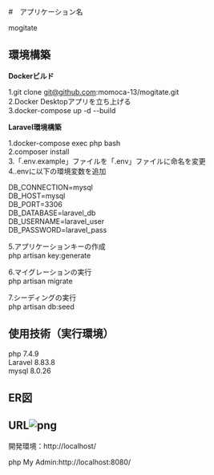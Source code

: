 #　アプリケーション名   

mogitate

## 環境構築
**Dockerビルド**  
  
1.git clone git@github.com:momoca-13/mogitate.git    
2.Docker Desktopアプリを立ち上げる  
3.docker-compose up -d --build  

**Laravel環境構築** 

1.docker-compose exec php bash  
2.composer install  
3.「.env.example」ファイルを「.env」ファイルに命名を変更   
4..envに以下の環境変数を追加  

DB_CONNECTION=mysql   
DB_HOST=mysql   
DB_PORT=3306      
DB_DATABASE=laravel_db    
DB_USERNAME=laravel_user  
DB_PASSWORD=laravel_pass    

5.アプリケーションキーの作成  
php artisan key:generate  

6.マイグレーションの実行  
php artisan migrate  

7.シーディングの実行  
php artisan db:seed  

## 使用技術（実行環境）
php 7.4.9  
Laravel 8.83.8  
mysql 8.0.26  

## ER図

## URL![png](https://github.com/user-attachments/assets/300035ac-12e7-4c29-9aa3-8dd46f47e320)

開発環境：http://localhost/ 

php My Admin:http://localhost:8080/
